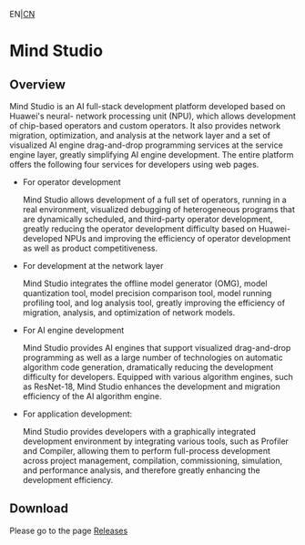 EN|[CN](README.zh.md)
# Mind Studio

## Overview

Mind Studio is an AI full-stack development platform developed based on Huawei's neural- network processing unit (NPU), which allows development of chip-based operators and custom operators. It also provides network migration, optimization, and analysis at the network layer and a set of visualized AI engine drag-and-drop programming services at the service engine layer, greatly simplifying AI engine development. The entire platform offers the following four services for developers using web pages.

* For operator development
  
  Mind Studio allows development of a full set of operators, running in a real environment, visualized debugging of heterogeneous programs that are dynamically scheduled, and third-party operator development, greatly reducing the operator development difficulty based on Huawei-developed NPUs and improving the efficiency of operator development as well as product competitiveness.
  
* For development at the network layer
  
  Mind Studio integrates the offline model generator (OMG), model quantization tool, model precision comparison tool, model running profiling tool, and log analysis tool, greatly improving the efficiency of migration, analysis, and optimization of network models.
  
* For AI engine development
  
  Mind Studio provides AI engines that support visualized drag-and-drop programming as well as a large number of technologies on automatic algorithm code generation, dramatically reducing the development difficulty for developers. Equipped with various algorithm engines, such as ResNet-18, Mind Studio enhances the development and migration efficiency of the AI algorithm engine.

* For application development:
  
  Mind Studio provides developers with a graphically integrated development environment by integrating various tools, such as Profiler and Compiler, allowing them to perform full-process development across project management, compilation, commissioning, simulation, and performance analysis, and therefore greatly enhancing the development efficiency.

## Download

Please go to the page [Releases](https://github.com/huaweiatlas/MindStudio/releases)

